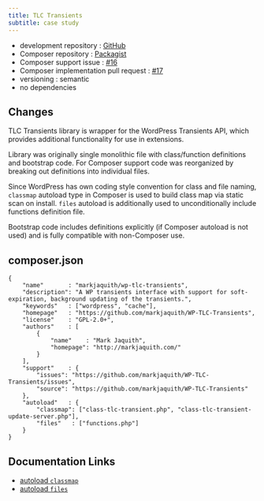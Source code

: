 ```yaml
---
title: TLC Transients
subtitle: case study
---
```


 - development repository : [GitHub](https://github.com/markjaquith/WP-TLC-Transients)
 - Composer repository : [Packagist](https://packagist.org/packages/markjaquith/wp-tlc-transients)
 - Composer support issue : [#16](https://github.com/markjaquith/WP-TLC-Transients/issues/16)
 - Composer implementation pull request : [#17](https://github.com/markjaquith/WP-TLC-Transients/pull/17)
 - versioning : semantic
 - no dependencies

## Changes

TLC Transients library is wrapper for the WordPress Transients API, which provides additional functionality for use in extensions.

Library was originally single monolithic file with class/function definitions and bootstrap code. For Composer support code was reorganized by breaking out definitions into individual files.

Since WordPress has own coding style convention for class and file naming, `classmap` autoload type in Composer is used to build class map via static scan on install. `files` autoload is additionally used to unconditionally include functions definition file.  

Bootstrap code includes definitions explicitly (if Composer autoload is not used) and is fully compatible with non-Composer use.

## composer.json

	{
		"name"       : "markjaquith/wp-tlc-transients",
		"description": "A WP transients interface with support for soft-expiration, background updating of the transients.",
		"keywords"   : ["wordpress", "cache"],
		"homepage"   : "https://github.com/markjaquith/WP-TLC-Transients",
		"license"    : "GPL-2.0+",
		"authors"    : [
			{
				"name"    : "Mark Jaquith",
				"homepage": "http://markjaquith.com/"
			}
		],
		"support"    : {
			"issues": "https://github.com/markjaquith/WP-TLC-Transients/issues",
			"source": "https://github.com/markjaquith/WP-TLC-Transients"
		},
		"autoload"   : {
			"classmap": ["class-tlc-transient.php", "class-tlc-transient-update-server.php"],
			"files"   : ["functions.php"]
		}
	}

## Documentation Links

 - [autoload `classmap`](http://getcomposer.org/doc/04-schema.md#classmap)
 - [autoload `files`](http://getcomposer.org/doc/04-schema.md#files)
